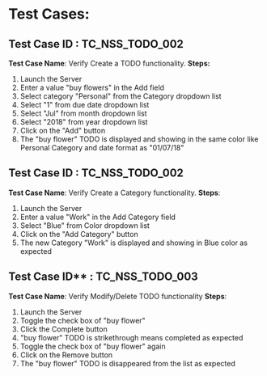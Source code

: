 
# Test Cases:

## Test Case ID : TC_NSS_TODO_002

**Test Case Name**: Verify Create a TODO functionality.
**Steps:**

1. Launch the Server
1. Enter a value "buy flowers" in the Add field
1. Select category "Personal" from the Category dropdown list
1. Select "1" from due date dropdown list
1. Select "Jul" from month dropdown list
1. Select "2018" from year dropdown list
1. Click on the "Add" button
1. The "buy flower" TODO is displayed and showing in the same color like Personal Category
   and date format as "01/07/18"

## Test Case ID : TC_NSS_TODO_002

**Test Case Name**: Verify Create a Category functionality.
**Steps**:

1) Launch the Server
2) Enter a value "Work" in the Add Category field
3) Select "Blue" from Color dropdown list
4) Click on the "Add Category" button
5) The new Category "Work" is displayed and showing in Blue color as expected

## Test Case ID** : TC_NSS_TODO_003

**Test Case Name**: Verify Modify/Delete TODO functionality
**Steps**:

1) Launch the Server
2) Toggle the check box of "buy flower"
3) Click the Complete button
4) "buy flower" TODO is strikethrough means completed as expected
5) Toggle the check box of "buy flower" again
6) Click on the Remove button
7) The "buy flower" TODO is disappeared from the list as expected
